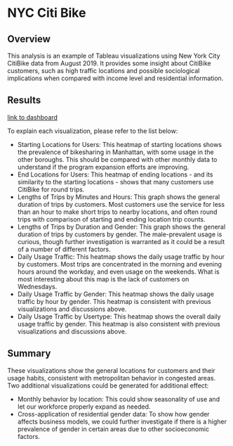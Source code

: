 # NYC Citi Bike

## Overview

This analysis is an example of Tableau visualizations using New York City CitiBike data from August 2019. It provides some insight about CitiBike customers, such as high traffic locations and possible sociological implications when compared with income level and residential information. 

## Results

[link to dashboard](https://public.tableau.com/views/DataVisMod14Challenge/ChallengeStory?:language=en&:display_count=y&publish=yes&:origin=viz_share_link)

To explain each visualization, please refer to the list below:

* Starting Locations for Users: This heatmap of starting locations shows the prevalence of bikesharing in Manhattan, with some usage in the other boroughs. This should be compared with other monthly data to understand if the program expansion efforts are improving.
* End Locations for Users: This heatmap of ending locations - and its similarity to the starting locations - shows that many customers use CitiBike for round trips.
* Lengths of Trips by Minutes and Hours: This graph shows the general duration of trips by customers. Most customers use the service for less than an hour to make short trips to nearby locations, and often round trips with comparison of starting and ending location trip counts.
* Lengths of Trips by Duration and Gender: This graph shows the general duration of trips by customers by gender. The male-prevalent usage is curious, though further investigation is warranted as it could be a result of a number of different factors.
* Daily Usage Traffic: This heatmap shows the daily usage traffic by hour by customers. Most trips are concentrated in the morning and evening hours around the workday, and even usage on the weekends. What is most interesting about this map is the lack of customers on Wednesdays.
* Daily Usage Traffic by Gender: This heatmap shows the daily usage traffic by hour by gender. This heatmap is consistent with previous visualizations and discussions above.
* Daily Usage Traffic by Usertype: This heatmap shows the overall daily usage traffic by gender. This heatmap is also consistent with previous visualizations and discussions above.

## Summary

These visualizations show the general locations for customers and their usage habits, consistent with metropolitan behavior in congested areas. Two additional visualizations could be generated for additional effect:

* Monthly behavior by location: This could show seasonality of use and let our workforce properly expand as needed.
* Cross-application of residential gender data: To show how gender affects business models, we could further investigate if there is a higher prevalence of gender in certain areas due to other socioeconomic factors.
